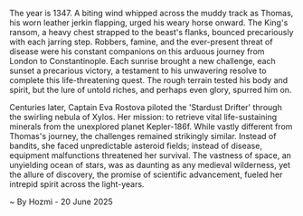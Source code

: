 
The year is 1347.  A biting wind whipped across the muddy track as Thomas, his worn leather jerkin flapping, urged his weary horse onward.  The King's ransom, a heavy chest strapped to the beast's flanks, bounced precariously with each jarring step.  Robbers, famine, and the ever-present threat of disease were his constant companions on this arduous journey from London to Constantinople.  Each sunrise brought a new challenge, each sunset a precarious victory, a testament to his unwavering resolve to complete this life-threatening quest.  The rough terrain tested his body and spirit, but the lure of untold riches, and perhaps even glory, spurred him on.

Centuries later, Captain Eva Rostova piloted the 'Stardust Drifter' through the swirling nebula of Xylos.  Her mission: to retrieve vital life-sustaining minerals from the unexplored planet Kepler-186f.  While vastly different from Thomas's journey, the challenges remained strikingly similar.  Instead of bandits, she faced unpredictable asteroid fields; instead of disease, equipment malfunctions threatened her survival.  The vastness of space, an unyielding ocean of stars, was as daunting as any medieval wilderness, yet the allure of discovery, the promise of scientific advancement, fueled her intrepid spirit across the light-years.

~ By Hozmi - 20 June 2025
